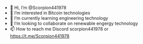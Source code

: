 - 👋 Hi, I’m @Scorpion441978
- 👀 I’m interested in Bitcoin technologies
- 🌱 I’m currently learning engineering technology
- 💞️ I’m looking to collaborate on renewable engergy technology
- 📫 How to reach me  Discord scorpion441978 or https://t.me/Scorpion441978 

<!---
Scorpion441978/Scorpion441978 is a ✨ special ✨ repository because its `README.md` (this file) appears on your GitHub profile.
You can click the Preview link to take a look at your changes.
--->
